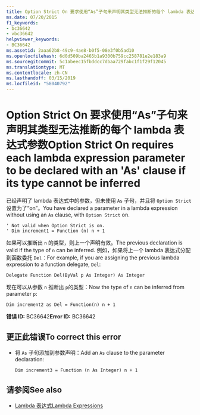 ```yaml
---
title: Option Strict On 要求使用“As”子句来声明其类型无法推断的每个 lambda 表达式参数
ms.date: 07/20/2015
f1_keywords:
- bc36642
- vbc36642
helpviewer_keywords:
- BC36642
ms.assetid: 2aaa62b8-49c9-4ae8-b0f5-08e3f0b5ad10
ms.openlocfilehash: 6d0d509ba2465b1a9300b759cc258781e2e183a9
ms.sourcegitcommit: 5c1abeec15fbddcc7dbaa729fabc1f1f29f12045
ms.translationtype: MT
ms.contentlocale: zh-CN
ms.lasthandoff: 03/15/2019
ms.locfileid: "58040792"
---
```

# <a name="option-strict-on-requires-each-lambda-expression-parameter-to-be-declared-with-an-as-clause-if-its-type-cannot-be-inferred"></a><span data-ttu-id="eef5b-102">Option Strict On 要求使用“As”子句来声明其类型无法推断的每个 lambda 表达式参数</span><span class="sxs-lookup"><span data-stu-id="eef5b-102">Option Strict On requires each lambda expression parameter to be declared with an 'As' clause if its type cannot be inferred</span></span>
<span data-ttu-id="eef5b-103">已经声明了 lambda 表达式中的参数，但未使用 `As` 子句，并且将 `Option Strict` 设置为了“on”。</span><span class="sxs-lookup"><span data-stu-id="eef5b-103">You have declared a parameter in a lambda expression without using an `As` clause, with `Option Strict` on.</span></span>  
  
```  
' Not valid when Option Strict is on.  
' Dim increment1 = Function (n) n + 1  
```  
  
 <span data-ttu-id="eef5b-104">如果可以推断出 `n` 的类型，则上一个声明有效。</span><span class="sxs-lookup"><span data-stu-id="eef5b-104">The previous declaration is valid if the type of `n` can be inferred.</span></span> <span data-ttu-id="eef5b-105">例如，如果将上一个 lambda 表达式分配到函数委托 `Del`：</span><span class="sxs-lookup"><span data-stu-id="eef5b-105">For example, if you are assigning the previous lambda expression to a function delegate, `Del`:</span></span>  
  
```  
Delegate Function Del(ByVal p As Integer) As Integer  
```  
  
 <span data-ttu-id="eef5b-106">现在可以从参数 `n` 推断出 `p`的类型：</span><span class="sxs-lookup"><span data-stu-id="eef5b-106">Now the type of `n` can be inferred from parameter `p`:</span></span>  
  
```  
Dim increment2 as Del = Function(n) n + 1  
```  
  
 <span data-ttu-id="eef5b-107">**错误 ID:** BC36642</span><span class="sxs-lookup"><span data-stu-id="eef5b-107">**Error ID:** BC36642</span></span>  
  
## <a name="to-correct-this-error"></a><span data-ttu-id="eef5b-108">更正此错误</span><span class="sxs-lookup"><span data-stu-id="eef5b-108">To correct this error</span></span>  
  
-   <span data-ttu-id="eef5b-109">将 `As` 子句添加到参数声明：</span><span class="sxs-lookup"><span data-stu-id="eef5b-109">Add an `As` clause to the parameter declaration:</span></span>  
  
    ```  
    Dim increment3 = Function (n As Integer) n + 1  
    ```  
  
## <a name="see-also"></a><span data-ttu-id="eef5b-110">请参阅</span><span class="sxs-lookup"><span data-stu-id="eef5b-110">See also</span></span>

- [<span data-ttu-id="eef5b-111">Lambda 表达式</span><span class="sxs-lookup"><span data-stu-id="eef5b-111">Lambda Expressions</span></span>](../../visual-basic/programming-guide/language-features/procedures/lambda-expressions.md)
